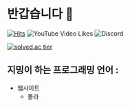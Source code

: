 # 반갑습니다 👋

[![Hits](https://hits.seeyoufarm.com/api/count/incr/badge.svg?url=https%3A%2F%2Fgithub.com%2FB0X0B&count_bg=%2379C83D&title_bg=%23555555&icon=&icon_color=%23E7E7E7&title=hits&edge_flat=false)](https://hits.seeyoufarm.com) ![YouTube Video Likes](https://img.shields.io/youtube/likes/Q9UDmbRvb9k?style=social) ![Discord](https://img.shields.io/discord/785033548401737729)

[![solved.ac tier](http://mazassumnida.wtf/api/generate_badge?boj=B0X0B)](https://solved.ac/B0X0B)

## 지밍이 하는 프로그래밍 언어 :

* 웹사이트
  + 몰라
